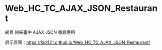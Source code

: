 # Web_HC_TC_AJAX_JSON_Restaurant
網頁 赫綵臺中 AJAX JSON 餐廳應用

展示頁面：https://kid421.github.io/Web_HC_TC_AJAX_JSON_Restaurant/